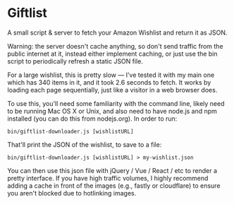 # Giftlist

A small script & server to fetch your Amazon Wishlist and return it as JSON.

Warning: the server doesn't cache anything, so don't send traffic from the public internet at it, instead either implement caching, or just use the bin script to periodically refresh a static JSON file.

For a large wishlist, this is pretty slow — I've tested it with my main one which has 340 items in it, and it took 2.6 seconds to fetch. It works by loading each page sequentially, just like a visitor in a web browser does.

To use this, you'll need some familiarity with the command line, likely need to be running Mac OS X or Unix, and also need to have node.js and npm installed (you can do this from nodejs.org). In order to run:

```
bin/giftlist-downloader.js [wishlistURL]
```

That'll print the JSON of the wishlist, to save to a file:

```
bin/giftlist-downloader.js [wishlistURL] > my-wishlist.json
```

You can then use this json file with jQuery / Vue / React / etc to render a pretty interface. If you have high traffic volumes, I highly recommend adding a cache in front of the images (e.g., fastly or cloudflare) to ensure you aren't blocked due to hotlinking images.
